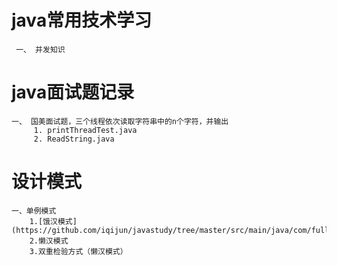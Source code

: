 # java常用技术学习
     一、 并发知识

# java面试题记录
    一、 国美面试题，三个线程依次读取字符串中的n个字符，并输出
         1. printThreadTest.java
         2. ReadString.java

# 设计模式
    一、单例模式
        1.[饿汉模式](https://github.com/iqijun/javastudy/tree/master/src/main/java/com/fullstacker/study/designpattern/singleton)
        2.懒汉模式
        3.双重检验方式（懒汉模式）
